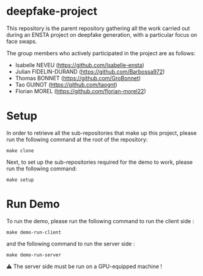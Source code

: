 # deepfake-project

This repository is the parent repository gathering all the work carried out during an ENSTA project on deepfake generation, with a particular focus on face swaps.

The group members who actively participated in the project are as follows:

- Isabelle NEVEU (https://github.com/Isabelle-ensta)
- Julian FIDELIN-DURAND (https://github.com/Barbossa972)
- Thomas BONNET (https://github.com/GroBonnet)
- Tao GUINOT (https://github.com/taognt)
- Florian MOREL (https://github.com/florian-morel22)

# Setup

In order to retrieve all the sub-repositories that make up this project, please run the following command at the root of the repository:

```
make clone
```

Next, to set up the sub-repositories required for the demo to work, please run the following command:

```
make setup
```

# Run Demo

To run the demo, please run the following command to run the client side :

```
make demo-run-client
```

and the following command to run the server side :

```
make demo-run-server
```

⚠️ The server side must be run on a GPU-equipped machine !
